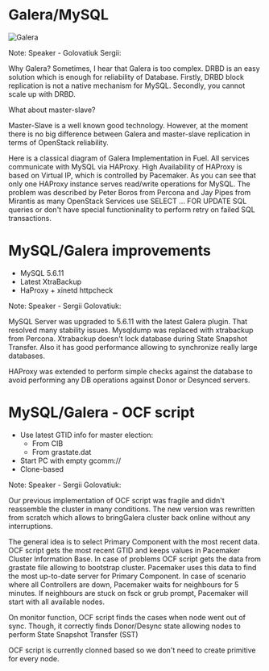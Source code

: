 # Galera/MySQL 
![Galera](images/galera.png)

Note: Speaker - Golovatiuk Sergii:

Why Galera? Sometimes, I hear that Galera is too complex. DRBD is an easy solution which is enough for reliability of Database. Firstly, DRBD block replication is not a native mechanism for MySQL. Secondly, you cannot scale up with DRBD.

What about master-slave?

Master-Slave is a well known good technology. However, at the moment there is no big difference between Galera and master-slave replication in terms of OpenStack reliability.

Here is a classical diagram of Galera Implementation in Fuel. All services communicate with MySQL via HAProxy. High Availability of HAProxy is based on Virtual IP, which is controlled by Pacemaker. As you can see that only one HAProxy instance serves read/write operations for MySQL. The problem was described by Peter Boros from  Percona and Jay Pipes from Mirantis as many OpenStack Services use SELECT ... FOR UPDATE SQL queries or don't have special functioninality to perform retry on failed SQL transactions.


# MySQL/Galera improvements
- MySQL 5.6.11
- Latest XtraBackup
- HaProxy + xinetd httpcheck

Note: Speaker - Sergii Golovatiuk:

MySQL Server was upgraded to 5.6.11 with the latest Galera plugin. That resolved many stability issues.
Mysqldump was replaced with xtrabackup from Percona. Xtrabackup doesn't lock database during State Snapshot Transfer. Also it has good performance allowing to synchronize really large databases.

HAProxy was extended to perform simple checks against the database to avoid performing any DB operations against Donor or Desynced servers.


# MySQL/Galera - OCF script
- Use latest GTID info for master election:
    - From CIB
    - From grastate.dat
- Start PC with empty gcomm://
- Clone-based

Note: Speaker - Sergii Golovatiuk:

Our previous implementation of OCF script was fragile and didn't reassemble the cluster in many conditions. The new version was rewritten from scratch which allows to bringGalera cluster back online without any interruptions.

The general idea is to select Primary Component with the most recent data. OCF script gets the most recent GTID and keeps values in Pacemaker Cluster Information Base. In case of problems OCF script gets the data from grastate file allowing to bootstrap cluster. Pacemaker uses this data to find the most up-to-date server for Primary Component. In case of scenario where all Controllers are down, Pacemaker waits for neighbours for 5 minutes. If neighbours are stuck on fsck or grub prompt, Pacemaker will start with all available nodes.

On monitor function, OCF script finds the cases when node went out of sync. Though, it correctly finds Donor/Desync state allowing nodes to perform State Snapshot Transfer (SST)

OCF script is currently clonned based so we don't need to create primitive for every node.
